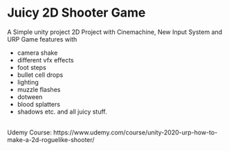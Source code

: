 # Juicy 2D Shooter Game #

A Simple unity project 2D Project with Cinemachine, New Input System and URP
Game features with 
- camera shake
- different vfx effects 
- foot steps
- bullet cell drops
- lighting 
- muzzle flashes
- dotween 
- blood splatters
- shadows etc.
and all juicy stuff.

<br>
Udemy Course:
https://www.udemy.com/course/unity-2020-urp-how-to-make-a-2d-roguelike-shooter/

